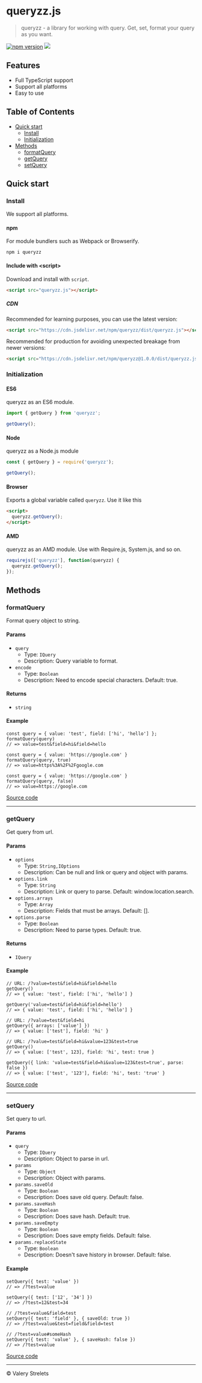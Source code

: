 # queryzz.js

> queryzz - a library for working with query. Get, set, format your query as you want.

[![npm version](https://badge.fury.io/js/queryzz.svg)](https://brooons.github.io/queryzz/)
[![](https://data.jsdelivr.com/v1/package/npm/queryzz/badge)](https://www.jsdelivr.com/package/npm/queryzz)

## Features

- Full TypeScript support
- Support all platforms
- Easy to use

## Table of Contents

- [Quick start](#quick-start)
  - [Install](#install)
  - [Initialization](#initialization)
- [Methods](#methods)
  - [formatQuery](#formatQuery)
  - [getQuery](#getQuery)
  - [setQuery](#setQuery)

## Quick start

### Install

We support all platforms.

#### npm

For module bundlers such as Webpack or Browserify.

```shell
npm i queryzz
```

#### Include with &lt;script&gt;

Download and install with `script`.

```html
<script src="queryzz.js"></script>
```

##### CDN

Recommended for learning purposes, you can use the latest version:

```html
<script src="https://cdn.jsdelivr.net/npm/queryzz/dist/queryzz.js"></script>
```

Recommended for production for avoiding unexpected breakage from newer versions:

```html
<script src="https://cdn.jsdelivr.net/npm/queryzz@1.0.0/dist/queryzz.js"></script>
```

### Initialization

#### ES6

queryzz as an ES6 module.

```js
import { getQuery } from 'queryzz';

getQuery();
```

#### Node

queryzz as a Node.js module

```js
const { getQuery } = require('queryzz');

getQuery();
```

#### Browser

Exports a global variable called `queryzz`. Use it like this

```html
<script>
  queryzz.getQuery();
</script>
```

#### AMD

queryzz as an AMD module. Use with Require.js, System.js, and so on.

```js
requirejs(['queryzz'], function(queryzz) {
  queryzz.getQuery();
});
```

## Methods

### formatQuery

Format query object to string.


#### Params
- `query`
  - Type: `IQuery`
  - Description: Query variable to format.
- `encode`
  - Type: `Boolean`
  - Description: Need to encode special characters. Default: true.

#### Returns
- `string`

#### Example
```JS
const query = { value: 'test', field: ['hi', 'hello'] };
formatQuery(query)
// => value=test&field=hi&field=hello

const query = { value: 'https://google.com' }
formatQuery(query, true)
// => value=https%3A%2F%2Fgoogle.com

const query = { value: 'https://google.com' }
formatQuery(query, false)
// => value=https://google.com
```
<a href="https://github.com/BrooonS/queryzz/blob/master/lib/formatQuery.js" target="_blank">Source code</a>
* * *
### getQuery

Get query from url.


#### Params
- `options`
  - Type: `String,IOptions`
  - Description: Can be null and link or query and object with params.
- `options.link`
  - Type: `String`
  - Description: Link or query to parse. Default: window.location.search.
- `options.arrays`
  - Type: `Array`
  - Description: Fields that must be arrays. Default: [].
- `options.parse`
  - Type: `Boolean`
  - Description: Need to parse types. Default: true.

#### Returns
- `IQuery`

#### Example
```JS
// URL: /?value=test&field=hi&field=hello
getQuery()
// => { value: 'test', field: ['hi', 'hello'] }

getQuery('value=test&field=hi&field=hello')
// => { value: 'test', field: ['hi', 'hello'] }

// URL: /?value=test&field=hi
getQuery({ arrays: ['value'] })
// => { value: ['test'], field: 'hi' }

// URL: /?value=test&field=hi&value=123&test=true
getQuery()
// => { value: ['test', 123], field: 'hi', test: true }

getQuery({ link: 'value=test&field=hi&value=123&test=true', parse: false })
// => { value: ['test', '123'], field: 'hi', test: 'true' }
```
<a href="https://github.com/BrooonS/queryzz/blob/master/lib/getQuery.js" target="_blank">Source code</a>
* * *
### setQuery

Set query to url.


#### Params
- `query`
  - Type: `IQuery`
  - Description: Object to parse in url.
- `params`
  - Type: `Object`
  - Description: Object with params.
- `params.saveOld`
  - Type: `Boolean`
  - Description: Does save old query. Default: false.
- `params.saveHash`
  - Type: `Boolean`
  - Description: Does save hash. Default: true.
- `params.saveEmpty`
  - Type: `Boolean`
  - Description: Does save empty fields. Default: false.
- `params.replaceState`
  - Type: `Boolean`
  - Description: Doesn&#x27;t save history in browser. Default: false.


#### Example
```JS
setQuery({ test: 'value' })
// => /?test=value

setQuery({ test: ['12', '34'] })
// => /?test=12&test=34

// /?test=value&field=test
setQuery({ test: 'field' }, { saveOld: true })
// => /?test=value&test=field&field=test

// /?test=value#someHash
setQuery({ test: 'value' }, { saveHash: false })
// => /?test=value
```
<a href="https://github.com/BrooonS/queryzz/blob/master/lib/setQuery.js" target="_blank">Source code</a>
* * *

&copy; Valery Strelets
